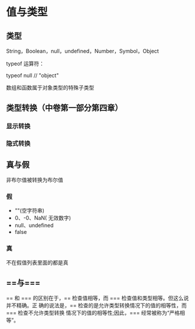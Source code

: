 # 值与类型

## 类型 

String，Boolean，null，undefined，Number，Symbol，Object

typeof 运算符：

typeof null // "object"

数组和函数属于对象类型的特殊子类型

## 类型转换（中卷第一部分第四章）

### 显示转换



### 隐式转换



## 真与假

非布尔值被转换为布尔值

### 假

- ""(空字符串) 
- 0、-0、NaN( 无效数字) 
- null、undefined 
- false 

### 真

不在假值列表里面的都是真

## ==与===

== 和 === 的区别在于，== 检查值相等，而 === 检查值和类型相等。但这么说并不精确。正 确的说法是，== 检查的是允许类型转换情况下的值的相等性，而 === 检查不允许类型转换 情况下的值的相等性;因此，=== 经常被称为“严格相等”。 